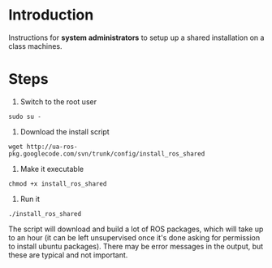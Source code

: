 # Introduction #

Instructions for **system administrators** to setup up a shared installation on a class machines.

# Steps #

  1. Switch to the root user
```
sudo su -
```

  1. Download the install script
```
wget http://ua-ros-pkg.googlecode.com/svn/trunk/config/install_ros_shared
```

  1. Make it executable
```
chmod +x install_ros_shared
```

  1. Run it
```
./install_ros_shared
```

The script will download and build a lot of ROS packages, which will take up to an hour (it can be left unsupervised once it's done asking for permission to install ubuntu packages). There may be error messages in the output, but these are typical and not important.